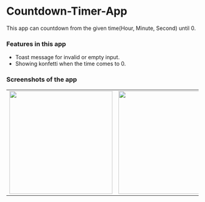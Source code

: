 # Countdown-Timer-App

This app can countdown from the given time(Hour, Minute, Second) until 0.

### Features in this app
- Toast message for invalid or empty input.
- Showing konfetti when the time comes to 0.

### Screenshots of the app

<table>
  <tr>
    <td><img src="https://user-images.githubusercontent.com/91405690/208709951-30c9194a-580d-46a2-bc21-3672c9af741b.jpg" width=270></td>
    <td><img src="https://user-images.githubusercontent.com/91405690/208710006-54c0089a-a2f3-4f08-a0af-26487c1d64b4.jpg" width=270></td>
    <td><img src="https://user-images.githubusercontent.com/91405690/208710827-6f9c84bb-dc22-4e6d-b965-16d387d04fbb.jpg" width=270></td>
  </tr>
</table>
